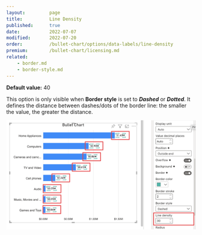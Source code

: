 ```yaml
---
layout:         page
title:          Line Density
published:      true
date:           2022-07-07
modified:   	2022-07-20
order:          /bullet-chart/options/data-labels/line-density
premium:        /bullet-chart/licensing.md
related:            
    - border.md
    - border-style.md
---
```


**Default value:** 40

This option is only visible when **Border style** is set to ***Dashed*** or ***Dotted***. It defines the distance between dashes/dots of the border line: the smaller the value, the greater the distance.

<img src="images/data-labels-line-density.png" width="700">